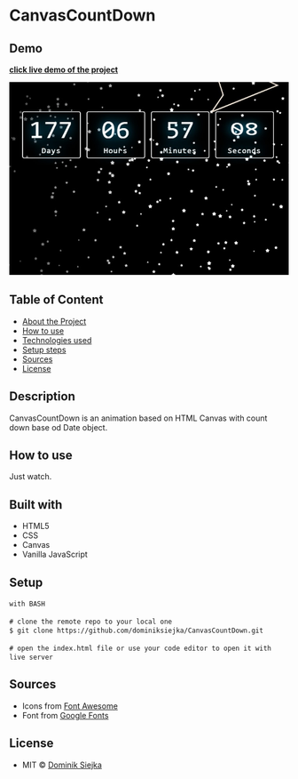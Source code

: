 # CanvasCountDown

## Demo

[**click live demo of the project**](https://dominiksiejka.github.io/CanvasCountDown)

![CanvasCountDown preview](./src/assets/stars.jpg)

## Table of Content

- [About the Project](#description)
- [How to use](#how-to-use)
- [Technologies used](#built-with)
- [Setup steps](#setup)
- [Sources](#sources)
- [License](#license)

## Description

CanvasCountDown is an animation based on HTML Canvas with count down base od Date object.

## How to use

Just watch.

## Built with

- HTML5
- CSS
- Canvas
- Vanilla JavaScript

## Setup

```
with BASH

# clone the remote repo to your local one
$ git clone https://github.com/dominiksiejka/CanvasCountDown.git

# open the index.html file or use your code editor to open it with live server

```

## Sources

- Icons from [Font Awesome ](https://fontawesome.com)
- Font from [Google Fonts ](https://fonts.google.com/)

## License

- MIT © [Dominik Siejka ](https://github.com/dominiksiejka/CanvasCountDown)
